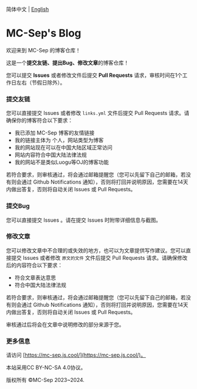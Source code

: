 简体中文 | [English]()

# MC-Sep's Blog

欢迎来到 MC-Sep 的博客仓库！

这是一个**提交友链、提出Bug、修改文章**的博客仓库！

您可以提交 **Issues** 或者修改文件后提交 **Pull Requests** 请求，审核时间在1个工作日左右（节假日除外）。

### 提交友链

您可以直接提交 Issues 或者修改 `links.yml` 文件后提交 Pull Requests 请求。请确保你的博客符合以下要求：

- 我已添加 MC-Sep 博客的友情链接
- 我的链接主体为 个人，网站类型为博客
- 我的网站现在可以在中国大陆区域正常访问
- 网站内容符合中国大陆法律法规
- 我的网站不是类似Luogu等OJ的博客功能

若符合要求，则审核通过，将会通过邮箱提醒您（您可以先留下自己的邮箱，若没有则会通过 Github Notifications 通知），否则将打回并说明原因，您需要在14天内做出答复，否则将自动关闭 Issues 或 Pull Requests。

### 提交Bug

您可以直接提交 Issues 。请在提交 Issues 时附带详细信息与截图。

### 修改文章

您可以修改文章中不合理的或失效的地方，也可以为文章提供写作建议。您可以直接提交 Issues 或者修改 `原文的文件` 文件后提交 Pull Requests 请求。请确保修改后的内容符合以下要求：

- 符合文章表达意思
- 符合中国大陆法律法规

若符合要求，则审核通过，将会通过邮箱提醒您（您可以先留下自己的邮箱，若没有则会通过 Github Notifications 通知），否则将打回并说明原因，您需要在14天内做出答复，否则将自动关闭 Issues 或 Pull Requests。

审核通过后将会在文章中说明修改的部分来源于您。

### 更多信息

请访问 [https://mc-sep.js.cool/](https://mc-sep.js.cool/)。

本站采用CC BY-NC-SA 4.0协议。

版权所有 ©MC-Sep 2023~2024.






